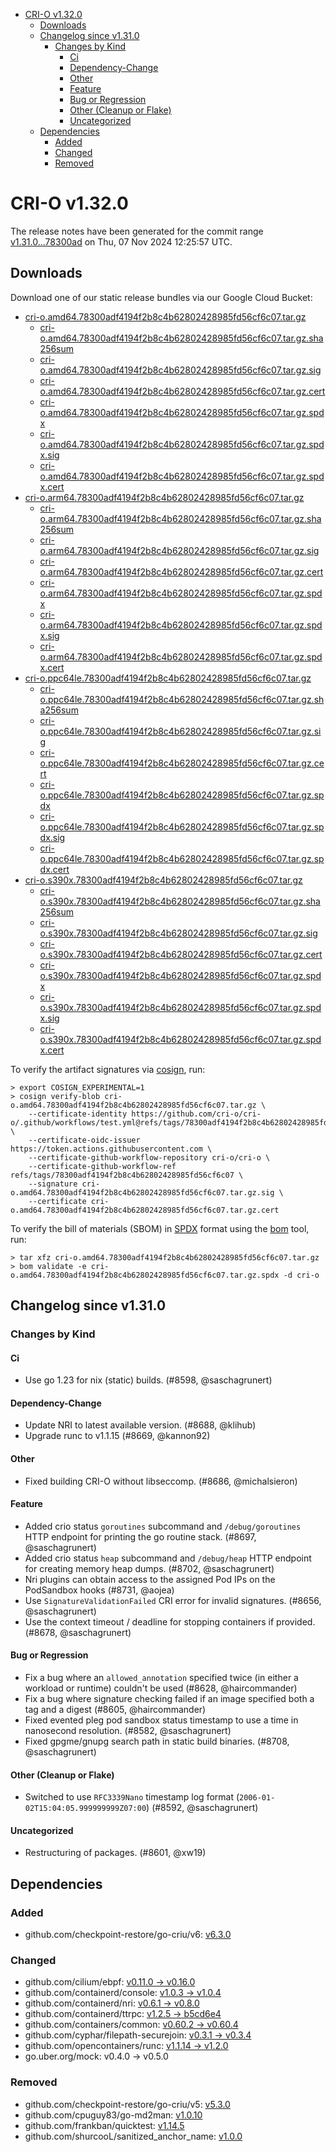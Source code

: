 - [CRI-O v1.32.0](#cri-o-v1320)
  - [Downloads](#downloads)
  - [Changelog since v1.31.0](#changelog-since-v1310)
    - [Changes by Kind](#changes-by-kind)
      - [Ci](#ci)
      - [Dependency-Change](#dependency-change)
      - [Other](#other)
      - [Feature](#feature)
      - [Bug or Regression](#bug-or-regression)
      - [Other (Cleanup or Flake)](#other-cleanup-or-flake)
      - [Uncategorized](#uncategorized)
  - [Dependencies](#dependencies)
    - [Added](#added)
    - [Changed](#changed)
    - [Removed](#removed)

# CRI-O v1.32.0

The release notes have been generated for the commit range
[v1.31.0...78300ad](https://github.com/cri-o/cri-o/compare/v1.31.0...v1.32.0) on Thu, 07 Nov 2024 12:25:57 UTC.

## Downloads

Download one of our static release bundles via our Google Cloud Bucket:

- [cri-o.amd64.78300adf4194f2b8c4b62802428985fd56cf6c07.tar.gz](https://storage.googleapis.com/cri-o/artifacts/cri-o.amd64.78300adf4194f2b8c4b62802428985fd56cf6c07.tar.gz)
  - [cri-o.amd64.78300adf4194f2b8c4b62802428985fd56cf6c07.tar.gz.sha256sum](https://storage.googleapis.com/cri-o/artifacts/cri-o.amd64.78300adf4194f2b8c4b62802428985fd56cf6c07.tar.gz.sha256sum)
  - [cri-o.amd64.78300adf4194f2b8c4b62802428985fd56cf6c07.tar.gz.sig](https://storage.googleapis.com/cri-o/artifacts/cri-o.amd64.78300adf4194f2b8c4b62802428985fd56cf6c07.tar.gz.sig)
  - [cri-o.amd64.78300adf4194f2b8c4b62802428985fd56cf6c07.tar.gz.cert](https://storage.googleapis.com/cri-o/artifacts/cri-o.amd64.78300adf4194f2b8c4b62802428985fd56cf6c07.tar.gz.cert)
  - [cri-o.amd64.78300adf4194f2b8c4b62802428985fd56cf6c07.tar.gz.spdx](https://storage.googleapis.com/cri-o/artifacts/cri-o.amd64.78300adf4194f2b8c4b62802428985fd56cf6c07.tar.gz.spdx)
  - [cri-o.amd64.78300adf4194f2b8c4b62802428985fd56cf6c07.tar.gz.spdx.sig](https://storage.googleapis.com/cri-o/artifacts/cri-o.amd64.78300adf4194f2b8c4b62802428985fd56cf6c07.tar.gz.spdx.sig)
  - [cri-o.amd64.78300adf4194f2b8c4b62802428985fd56cf6c07.tar.gz.spdx.cert](https://storage.googleapis.com/cri-o/artifacts/cri-o.amd64.78300adf4194f2b8c4b62802428985fd56cf6c07.tar.gz.spdx.cert)
- [cri-o.arm64.78300adf4194f2b8c4b62802428985fd56cf6c07.tar.gz](https://storage.googleapis.com/cri-o/artifacts/cri-o.arm64.78300adf4194f2b8c4b62802428985fd56cf6c07.tar.gz)
  - [cri-o.arm64.78300adf4194f2b8c4b62802428985fd56cf6c07.tar.gz.sha256sum](https://storage.googleapis.com/cri-o/artifacts/cri-o.arm64.78300adf4194f2b8c4b62802428985fd56cf6c07.tar.gz.sha256sum)
  - [cri-o.arm64.78300adf4194f2b8c4b62802428985fd56cf6c07.tar.gz.sig](https://storage.googleapis.com/cri-o/artifacts/cri-o.arm64.78300adf4194f2b8c4b62802428985fd56cf6c07.tar.gz.sig)
  - [cri-o.arm64.78300adf4194f2b8c4b62802428985fd56cf6c07.tar.gz.cert](https://storage.googleapis.com/cri-o/artifacts/cri-o.arm64.78300adf4194f2b8c4b62802428985fd56cf6c07.tar.gz.cert)
  - [cri-o.arm64.78300adf4194f2b8c4b62802428985fd56cf6c07.tar.gz.spdx](https://storage.googleapis.com/cri-o/artifacts/cri-o.arm64.78300adf4194f2b8c4b62802428985fd56cf6c07.tar.gz.spdx)
  - [cri-o.arm64.78300adf4194f2b8c4b62802428985fd56cf6c07.tar.gz.spdx.sig](https://storage.googleapis.com/cri-o/artifacts/cri-o.arm64.78300adf4194f2b8c4b62802428985fd56cf6c07.tar.gz.spdx.sig)
  - [cri-o.arm64.78300adf4194f2b8c4b62802428985fd56cf6c07.tar.gz.spdx.cert](https://storage.googleapis.com/cri-o/artifacts/cri-o.arm64.78300adf4194f2b8c4b62802428985fd56cf6c07.tar.gz.spdx.cert)
- [cri-o.ppc64le.78300adf4194f2b8c4b62802428985fd56cf6c07.tar.gz](https://storage.googleapis.com/cri-o/artifacts/cri-o.ppc64le.78300adf4194f2b8c4b62802428985fd56cf6c07.tar.gz)
  - [cri-o.ppc64le.78300adf4194f2b8c4b62802428985fd56cf6c07.tar.gz.sha256sum](https://storage.googleapis.com/cri-o/artifacts/cri-o.ppc64le.78300adf4194f2b8c4b62802428985fd56cf6c07.tar.gz.sha256sum)
  - [cri-o.ppc64le.78300adf4194f2b8c4b62802428985fd56cf6c07.tar.gz.sig](https://storage.googleapis.com/cri-o/artifacts/cri-o.ppc64le.78300adf4194f2b8c4b62802428985fd56cf6c07.tar.gz.sig)
  - [cri-o.ppc64le.78300adf4194f2b8c4b62802428985fd56cf6c07.tar.gz.cert](https://storage.googleapis.com/cri-o/artifacts/cri-o.ppc64le.78300adf4194f2b8c4b62802428985fd56cf6c07.tar.gz.cert)
  - [cri-o.ppc64le.78300adf4194f2b8c4b62802428985fd56cf6c07.tar.gz.spdx](https://storage.googleapis.com/cri-o/artifacts/cri-o.ppc64le.78300adf4194f2b8c4b62802428985fd56cf6c07.tar.gz.spdx)
  - [cri-o.ppc64le.78300adf4194f2b8c4b62802428985fd56cf6c07.tar.gz.spdx.sig](https://storage.googleapis.com/cri-o/artifacts/cri-o.ppc64le.78300adf4194f2b8c4b62802428985fd56cf6c07.tar.gz.spdx.sig)
  - [cri-o.ppc64le.78300adf4194f2b8c4b62802428985fd56cf6c07.tar.gz.spdx.cert](https://storage.googleapis.com/cri-o/artifacts/cri-o.ppc64le.78300adf4194f2b8c4b62802428985fd56cf6c07.tar.gz.spdx.cert)
- [cri-o.s390x.78300adf4194f2b8c4b62802428985fd56cf6c07.tar.gz](https://storage.googleapis.com/cri-o/artifacts/cri-o.s390x.78300adf4194f2b8c4b62802428985fd56cf6c07.tar.gz)
  - [cri-o.s390x.78300adf4194f2b8c4b62802428985fd56cf6c07.tar.gz.sha256sum](https://storage.googleapis.com/cri-o/artifacts/cri-o.s390x.78300adf4194f2b8c4b62802428985fd56cf6c07.tar.gz.sha256sum)
  - [cri-o.s390x.78300adf4194f2b8c4b62802428985fd56cf6c07.tar.gz.sig](https://storage.googleapis.com/cri-o/artifacts/cri-o.s390x.78300adf4194f2b8c4b62802428985fd56cf6c07.tar.gz.sig)
  - [cri-o.s390x.78300adf4194f2b8c4b62802428985fd56cf6c07.tar.gz.cert](https://storage.googleapis.com/cri-o/artifacts/cri-o.s390x.78300adf4194f2b8c4b62802428985fd56cf6c07.tar.gz.cert)
  - [cri-o.s390x.78300adf4194f2b8c4b62802428985fd56cf6c07.tar.gz.spdx](https://storage.googleapis.com/cri-o/artifacts/cri-o.s390x.78300adf4194f2b8c4b62802428985fd56cf6c07.tar.gz.spdx)
  - [cri-o.s390x.78300adf4194f2b8c4b62802428985fd56cf6c07.tar.gz.spdx.sig](https://storage.googleapis.com/cri-o/artifacts/cri-o.s390x.78300adf4194f2b8c4b62802428985fd56cf6c07.tar.gz.spdx.sig)
  - [cri-o.s390x.78300adf4194f2b8c4b62802428985fd56cf6c07.tar.gz.spdx.cert](https://storage.googleapis.com/cri-o/artifacts/cri-o.s390x.78300adf4194f2b8c4b62802428985fd56cf6c07.tar.gz.spdx.cert)

To verify the artifact signatures via [cosign](https://github.com/sigstore/cosign), run:

```console
> export COSIGN_EXPERIMENTAL=1
> cosign verify-blob cri-o.amd64.78300adf4194f2b8c4b62802428985fd56cf6c07.tar.gz \
    --certificate-identity https://github.com/cri-o/cri-o/.github/workflows/test.yml@refs/tags/78300adf4194f2b8c4b62802428985fd56cf6c07 \
    --certificate-oidc-issuer https://token.actions.githubusercontent.com \
    --certificate-github-workflow-repository cri-o/cri-o \
    --certificate-github-workflow-ref refs/tags/78300adf4194f2b8c4b62802428985fd56cf6c07 \
    --signature cri-o.amd64.78300adf4194f2b8c4b62802428985fd56cf6c07.tar.gz.sig \
    --certificate cri-o.amd64.78300adf4194f2b8c4b62802428985fd56cf6c07.tar.gz.cert
```

To verify the bill of materials (SBOM) in [SPDX](https://spdx.org) format using the [bom](https://sigs.k8s.io/bom) tool, run:

```console
> tar xfz cri-o.amd64.78300adf4194f2b8c4b62802428985fd56cf6c07.tar.gz
> bom validate -e cri-o.amd64.78300adf4194f2b8c4b62802428985fd56cf6c07.tar.gz.spdx -d cri-o
```

## Changelog since v1.31.0

### Changes by Kind

#### Ci
 - Use go 1.23 for nix (static) builds. (#8598, @saschagrunert)

#### Dependency-Change
 - Update NRI to latest available version. (#8688, @klihub)
 - Upgrade runc to v1.1.15 (#8669, @kannon92)

#### Other
 - Fixed building CRI-O without libseccomp. (#8686, @michalsieron)

#### Feature
 - Added crio status `goroutines` subcommand and `/debug/goroutines` HTTP endpoint for printing the go routine stack. (#8697, @saschagrunert)
 - Added crio status `heap` subcommand and `/debug/heap` HTTP endpoint for creating memory heap dumps. (#8702, @saschagrunert)
 - Nri plugins can obtain access to the assigned Pod IPs on the PodSandbox hooks (#8731, @aojea)
 - Use `SignatureValidationFailed` CRI error for invalid signatures. (#8656, @saschagrunert)
 - Use the context timeout / deadline for stopping containers if provided. (#8678, @saschagrunert)

#### Bug or Regression
 - Fix a bug where an `allowed_annotation` specified twice (in either a workload or runtime) couldn't be used (#8628, @haircommander)
 - Fix a bug where signature checking failed if an image specified both a tag and a digest (#8605, @haircommander)
 - Fixed evented pleg pod sandbox status timestamp to use a time in nanosecond resolution. (#8582, @saschagrunert)
 - Fixed gpgme/gnupg search path in static build binaries. (#8708, @saschagrunert)

#### Other (Cleanup or Flake)
 - Switched to use `RFC3339Nano` timestamp log format (`2006-01-02T15:04:05.999999999Z07:00`) (#8592, @saschagrunert)

#### Uncategorized
 - Restructuring of packages. (#8601, @xw19)

## Dependencies

### Added
- github.com/checkpoint-restore/go-criu/v6: [v6.3.0](https://github.com/checkpoint-restore/go-criu/tree/v6.3.0)

### Changed
- github.com/cilium/ebpf: [v0.11.0 → v0.16.0](https://github.com/cilium/ebpf/compare/v0.11.0...v0.16.0)
- github.com/containerd/console: [v1.0.3 → v1.0.4](https://github.com/containerd/console/compare/v1.0.3...v1.0.4)
- github.com/containerd/nri: [v0.6.1 → v0.8.0](https://github.com/containerd/nri/compare/v0.6.1...v0.8.0)
- github.com/containerd/ttrpc: [v1.2.5 → b5cd6e4](https://github.com/containerd/ttrpc/compare/v1.2.5...b5cd6e4)
- github.com/containers/common: [v0.60.2 → v0.60.4](https://github.com/containers/common/compare/v0.60.2...v0.60.4)
- github.com/cyphar/filepath-securejoin: [v0.3.1 → v0.3.4](https://github.com/cyphar/filepath-securejoin/compare/v0.3.1...v0.3.4)
- github.com/opencontainers/runc: [v1.1.14 → v1.2.0](https://github.com/opencontainers/runc/compare/v1.1.14...v1.2.0)
- go.uber.org/mock: v0.4.0 → v0.5.0

### Removed
- github.com/checkpoint-restore/go-criu/v5: [v5.3.0](https://github.com/checkpoint-restore/go-criu/tree/v5.3.0)
- github.com/cpuguy83/go-md2man: [v1.0.10](https://github.com/cpuguy83/go-md2man/tree/v1.0.10)
- github.com/frankban/quicktest: [v1.14.5](https://github.com/frankban/quicktest/tree/v1.14.5)
- github.com/shurcooL/sanitized_anchor_name: [v1.0.0](https://github.com/shurcooL/sanitized_anchor_name/tree/v1.0.0)
